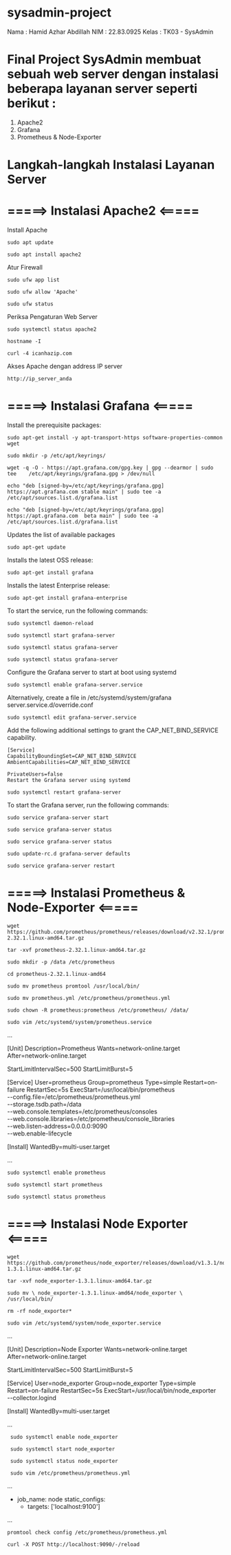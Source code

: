 # sysadmin-project
Nama  :   Hamid Azhar Abdillah
NIM   :   22.83.0925
Kelas :   TK03 - SysAdmin

# Final Project SysAdmin membuat sebuah web server dengan instalasi beberapa layanan server seperti berikut :

1. Apache2
2. Grafana
3. Prometheus & Node-Exporter


# Langkah-langkah Instalasi Layanan Server

# =====> Instalasi Apache2 <=====

Install Apache
  
    sudo apt update
    
    sudo apt install apache2
  
Atur Firewall

    sudo ufw app list
    
    sudo ufw allow 'Apache'
    
    sudo ufw status

Periksa Pengaturan Web Server

    sudo systemctl status apache2
    
    hostname -I
    
    curl -4 icanhazip.com

Akses Apache dengan address IP server

    http://ip_server_anda


# =====> Instalasi Grafana <=====

Install the prerequisite packages:

    sudo apt-get install -y apt-transport-https software-properties-common wget
    
    sudo mkdir -p /etc/apt/keyrings/
    
    wget -q -O - https://apt.grafana.com/gpg.key | gpg --dearmor | sudo tee    /etc/apt/keyrings/grafana.gpg > /dev/null

    echo "deb [signed-by=/etc/apt/keyrings/grafana.gpg] https://apt.grafana.com stable main" | sudo tee -a /etc/apt/sources.list.d/grafana.list

    echo "deb [signed-by=/etc/apt/keyrings/grafana.gpg] https://apt.grafana.com  beta main" | sudo tee -a /etc/apt/sources.list.d/grafana.list

Updates the list of available packages

    sudo apt-get update

Installs the latest OSS release:

    sudo apt-get install grafana

Installs the latest Enterprise release:

    sudo apt-get install grafana-enterprise

To start the service, run the following commands:

    sudo systemctl daemon-reload
    
    sudo systemctl start grafana-server
    
    sudo systemctl status grafana-server

    sudo systemctl status grafana-server

Configure the Grafana server to start at boot using systemd

    sudo systemctl enable grafana-server.service

Alternatively, create a file in /etc/systemd/system/grafana server.service.d/override.conf

    sudo systemctl edit grafana-server.service

Add the following additional settings to grant the CAP_NET_BIND_SERVICE capability.

    [Service]
    CapabilityBoundingSet=CAP_NET_BIND_SERVICE
    AmbientCapabilities=CAP_NET_BIND_SERVICE

    PrivateUsers=false
    Restart the Grafana server using systemd

    sudo systemctl restart grafana-server

To start the Grafana server, run the following commands:

    sudo service grafana-server start
    
    sudo service grafana-server status

    sudo service grafana-server status

    sudo update-rc.d grafana-server defaults

    sudo service grafana-server restart


# =====> Instalasi Prometheus & Node-Exporter <=====
 
    wget https://github.com/prometheus/prometheus/releases/download/v2.32.1/prometheus-2.32.1.linux-amd64.tar.gz

    tar -xvf prometheus-2.32.1.linux-amd64.tar.gz

    sudo mkdir -p /data /etc/prometheus

    cd prometheus-2.32.1.linux-amd64

    sudo mv prometheus promtool /usr/local/bin/

    sudo mv prometheus.yml /etc/prometheus/prometheus.yml

    sudo chown -R prometheus:prometheus /etc/prometheus/ /data/

    sudo vim /etc/systemd/system/prometheus.service

...

[Unit]
Description=Prometheus
Wants=network-online.target
After=network-online.target

StartLimitIntervalSec=500
StartLimitBurst=5

[Service]
User=prometheus
Group=prometheus
Type=simple
Restart=on-failure
RestartSec=5s
ExecStart=/usr/local/bin/prometheus \
  --config.file=/etc/prometheus/prometheus.yml \
  --storage.tsdb.path=/data \
  --web.console.templates=/etc/prometheus/consoles \
  --web.console.libraries=/etc/prometheus/console_libraries \
  --web.listen-address=0.0.0.0:9090 \
  --web.enable-lifecycle

[Install]
WantedBy=multi-user.target

...

    sudo systemctl enable prometheus

    sudo systemctl start prometheus

    sudo systemctl status prometheus


# =====> Instalasi Node Exporter <=====

    wget https://github.com/prometheus/node_exporter/releases/download/v1.3.1/node_exporter-1.3.1.linux-amd64.tar.gz

    tar -xvf node_exporter-1.3.1.linux-amd64.tar.gz

    sudo mv \ node_exporter-1.3.1.linux-amd64/node_exporter \ /usr/local/bin/

    rm -rf node_exporter*

    sudo vim /etc/systemd/system/node_exporter.service

...

[Unit]
Description=Node Exporter
Wants=network-online.target
After=network-online.target

StartLimitIntervalSec=500
StartLimitBurst=5

[Service]
User=node_exporter
Group=node_exporter
Type=simple
Restart=on-failure
RestartSec=5s
ExecStart=/usr/local/bin/node_exporter \
    --collector.logind

[Install]
WantedBy=multi-user.target

...

     sudo systemctl enable node_exporter

     sudo systemctl start node_exporter

     sudo systemctl status node_exporter

     sudo vim /etc/prometheus/prometheus.yml

...

  - job_name: node
    static_configs:
      - targets: ['localhost:9100']

...

    promtool check config /etc/prometheus/prometheus.yml

    curl -X POST http://localhost:9090/-/reload      
